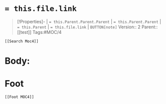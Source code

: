 # `= this.file.link`
>[!Properties]- | `= this.Parent.Parent.Parent` | `= this.Parent.Parent` | `= this.Parent` | `= this.file.link` | `BUTTON[note]` 
>Version:: 2
>Parent:: [[test]]
>Tags:#MOC/4
```meta-bind-embed
[[Search Moc4]]
```
# Body:









# Foot
```meta-bind-embed
[[Foot MOC4]]
```